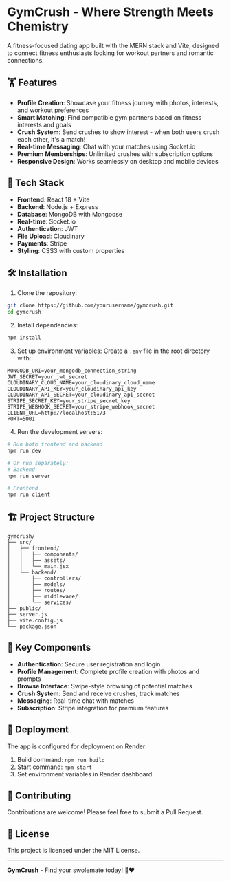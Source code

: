 # GymCrush - Where Strength Meets Chemistry

A fitness-focused dating app built with the MERN stack and Vite, designed to connect fitness enthusiasts looking for workout partners and romantic connections.

## 🏋️ Features

- **Profile Creation**: Showcase your fitness journey with photos, interests, and workout preferences
- **Smart Matching**: Find compatible gym partners based on fitness interests and goals
- **Crush System**: Send crushes to show interest - when both users crush each other, it's a match!
- **Real-time Messaging**: Chat with your matches using Socket.io
- **Premium Memberships**: Unlimited crushes with subscription options
- **Responsive Design**: Works seamlessly on desktop and mobile devices

## 🚀 Tech Stack

- **Frontend**: React 18 + Vite
- **Backend**: Node.js + Express
- **Database**: MongoDB with Mongoose
- **Real-time**: Socket.io
- **Authentication**: JWT
- **File Upload**: Cloudinary
- **Payments**: Stripe
- **Styling**: CSS3 with custom properties

## 🛠️ Installation

1. Clone the repository:
```bash
git clone https://github.com/yourusername/gymcrush.git
cd gymcrush
```

2. Install dependencies:
```bash
npm install
```

3. Set up environment variables:
Create a `.env` file in the root directory with:
```env
MONGODB_URI=your_mongodb_connection_string
JWT_SECRET=your_jwt_secret
CLOUDINARY_CLOUD_NAME=your_cloudinary_cloud_name
CLOUDINARY_API_KEY=your_cloudinary_api_key
CLOUDINARY_API_SECRET=your_cloudinary_api_secret
STRIPE_SECRET_KEY=your_stripe_secret_key
STRIPE_WEBHOOK_SECRET=your_stripe_webhook_secret
CLIENT_URL=http://localhost:5173
PORT=5001
```

4. Run the development servers:
```bash
# Run both frontend and backend
npm run dev

# Or run separately:
# Backend
npm run server

# Frontend
npm run client
```

## 🏗️ Project Structure

```
gymcrush/
├── src/
│   ├── frontend/
│   │   ├── components/
│   │   ├── assets/
│   │   └── main.jsx
│   └── backend/
│       ├── controllers/
│       ├── models/
│       ├── routes/
│       ├── middleware/
│       └── services/
├── public/
├── server.js
├── vite.config.js
└── package.json
```

## 📱 Key Components

- **Authentication**: Secure user registration and login
- **Profile Management**: Complete profile creation with photos and prompts
- **Browse Interface**: Swipe-style browsing of potential matches
- **Crush System**: Send and receive crushes, track matches
- **Messaging**: Real-time chat with matches
- **Subscription**: Stripe integration for premium features

## 🚢 Deployment

The app is configured for deployment on Render:

1. Build command: `npm run build`
2. Start command: `npm start`
3. Set environment variables in Render dashboard

## 🤝 Contributing

Contributions are welcome! Please feel free to submit a Pull Request.

## 📄 License

This project is licensed under the MIT License.

---

**GymCrush** - Find your swolemate today! 💪❤️